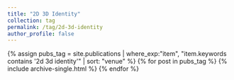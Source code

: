 ```yaml
---
title: "2D 3D Identity"
collection: tag
permalink: /tag/2d-3d-identity
author_profile: false
---
```

{% assign pubs_tag = site.publications | where_exp:"item", "item.keywords contains '2d 3d identity'" | sort: "venue" %}
{% for post in pubs_tag %}
  {% include archive-single.html %}
{% endfor %}